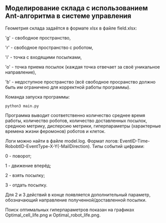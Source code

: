 ## Моделирование склада с использованием Ant-алгоритма в системе управления

Геометрия склада задаётся в формате xlsx в файле field.xlsx:

'g' - свободное пространство,

'r' - свободное пространство с роботом,

'i' - точка с входящими посылками,

'o' - точка приема посылок (каждая точка отвечает за своё уникальное направление),

'b' - недоступное пространство (всё свободное просранство должно быть им ограничено для корректной работы программы).

Команда запуска программы:

```
python3 main.py
```

Программа выводит соответственно количество среднее время работы, количество роботов, количество доставленных посылок, среднюю метрику, дисперсию метрики, гиперпараметры (характерные времена жизни феромонов) роботов и клеток.

Логи можно найти в файле model.log. Формат логов: EventID-Time-RobobtID-EventType-X-Y(-MailDirection). 
Типы событий цифрами:

0 - поворот;

1 - движение вперёд;

2 - взять посылку;

3 - отдать посылку.

Для 2 и 3 действий в конце появляется дополнительный параметр, обозначающий направление полученной/доставленной посылки.

Поиск оптимальных гиперпараметров показан на графиках Optimal_cell_life.png и Optimal_robot_life.png.
